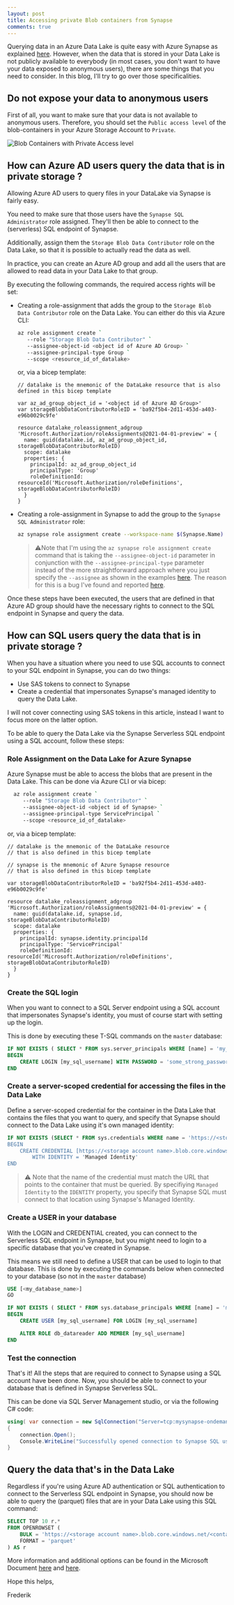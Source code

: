 ```yaml
---
layout: post
title: Accessing private Blob containers from Synapse
comments: true
---
```


Querying data in an Azure Data Lake is quite easy with Azure Synapse as explained [here](./2021-11-24-querying-datalake-with-synapse.md).
However, when the data that is stored in your Data Lake is not publicly available to everybody (in most cases, you don't want to have your data exposed to anonymous users), there are some things that you need to consider.
In this blog, I'll try to go over those specificalities.

## Do not expose your data to anonymous users

First of all, you want to make sure that your data is not available to anonymous users.
Therefore, you should set the `Public access level` of the blob-containers in your Azure Storage Account to `Private`.

![Blob Containers with Private Access level](./../images/posts/access-private-containers-synapse/blob-containers-private-access-level.png)

## How can Azure AD users query the data that is in private storage ?

Allowing Azure AD users to query files in your DataLake via Synapse is fairly easy.

You need to make sure that those users have the `Synapse SQL Administrator` role assigned.  They'll then be able to connect to the (serverless) SQL endpoint of Synapse.

Additionally, assign them the `Storage Blob Data Contributor` role on the Data Lake, so that it is possible to actually read the data as well.

In practice, you can create an Azure AD group and add all the users that are allowed to read data in your Data Lake to that group.

By executing the following commands, the required access rights will be set:

- Creating a role-assignment that adds the group to the `Storage Blob Data Contributor` role on the Data Lake.  You can either do this via Azure CLI:

  ```bash
  az role assignment create `
     --role "Storage Blob Data Contributor" `
     --assignee-object-id <object id of Azure AD Group> `
     --assignee-principal-type Group `
     --scope <resource_id_of_datalake>
  ```

  or, via a bicep template:

  ```bicep
  // datalake is the mnemonic of the DataLake resource that is also defined in this bicep template

  var az_ad_group_object_id = '<object id of Azure AD Group>'
  var storageBlobDataContributorRoleID = 'ba92f5b4-2d11-453d-a403-e96b0029c9fe'

  resource datalake_roleassignment_adgroup 'Microsoft.Authorization/roleAssignments@2021-04-01-preview' = {
    name: guid(datalake.id, az_ad_group_object_id, storageBlobDataContributorRoleID)
    scope: datalake
    properties: {      
      principalId: az_ad_group_object_id
      principalType: 'Group'
      roleDefinitionId: resourceId('Microsoft.Authorization/roleDefinitions', storageBlobDataContributorRoleID)
    }
  }
  ```

- Creating a role-assignment in Synapse to add the group to the `Synapse SQL Administrator` role:

  ```bash
  az synapse role assignment create --workspace-name $(Synapse.Name) --role "Synapse SQL Administrator" --assignee-object-id $(object_id_of_group) --assignee-principal-type Group
  ```

  >⚠️Note that I'm using the `az synapse role assignment create` command that is taking the `--assignee-object-id` parameter in conjunction with the `--assignee-principal-type` parameter instead of the more straightforward approach where you just specify the `--assignee` as shown in the examples [here](https://docs.microsoft.com/en-us/cli/azure/synapse/role/assignment?view=azure-cli-latest#az-synapse-role-assignment-create-examples).  The reason for this is a bug I've found and reported [here](https://github.com/Azure/azure-cli/issues/22078).

Once these steps have been executed, the users that are defined in that Azure AD group should have the necessary rights to connect to the SQL endpoint in Synapse and query the data.

## How can SQL users query the data that is in private storage ?

When you have a situation where you need to use SQL accounts to connect to your SQL endpoint in Synapse, you can do two things:

- Use SAS tokens to connect to Synapse
- Create a credential that impersonates Synapse's managed identity to query the Data Lake.

I will not cover connecting using SAS tokens in this article, instead I want to focus more on the latter option.

To be able to query the Data Lake via the Synapse Serverless SQL endpoint using a SQL account, follow these steps:

### Role Assignment on the Data Lake for Azure Synapse

Azure Synapse must be able to access the blobs that are present in the Data Lake.  This can be done via Azure CLI or via bicep:

```bash
  az role assignment create `
     --role "Storage Blob Data Contributor" `
     --assignee-object-id <object id of Synapse> `
     --assignee-principal-type ServicePrincipal `
     --scope <resource_id_of_datalake>
  ```

  or, via a bicep template:

  ```bicep
  // datalake is the mnemonic of the DataLake resource 
  // that is also defined in this bicep template

  // synapse is the mnemonic of Azure Synapse resource 
  // that is also defined in this bicep template

  var storageBlobDataContributorRoleID = 'ba92f5b4-2d11-453d-a403-e96b0029c9fe'

  resource datalake_roleassignment_adgroup 'Microsoft.Authorization/roleAssignments@2021-04-01-preview' = {
    name: guid(datalake.id, synapse.id, storageBlobDataContributorRoleID)
    scope: datalake
    properties: {      
      principalId: synapse.identity.principalId
      principalType: 'ServicePrincipal'
      roleDefinitionId: resourceId('Microsoft.Authorization/roleDefinitions', storageBlobDataContributorRoleID)
    }
  }
  ```

### Create the SQL login

When you want to connect to a SQL Server endpoint using a SQL account that impersonates Synapse's identity, you must of course start with setting up the login.

This is done by executing these T-SQL commands on the `master` database:

```sql
IF NOT EXISTS ( SELECT * FROM sys.server_principals WHERE [name] = 'my_sql_username' )
BEGIN
    CREATE LOGIN [my_sql_username] WITH PASSWORD = 'some_strong_password'    
END
```

### Create a server-scoped credential for accessing the files in the Data Lake

Define a server-scoped credential for the container in the Data Lake that contains the files that you want to query, and specify that Synapse should connect to the Data Lake using it's own managed identity:

```sql
IF NOT EXISTS (SELECT * FROM sys.credentials WHERE name = 'https://<storage account name>.blob.core.windows.net/<container_name>)
BEGIN
    CREATE CREDENTIAL [https://<storage account name>.blob.core.windows.net/<container_name>]
        WITH IDENTITY = 'Managed Identity'
END
```

> ⚠️ Note that the name of the credential must match the URL that points to the container that must be queried.
> By specifiying `Managed Identity` to the `IDENTITY` property, you specify that Synapse SQL must connect to that location using Synapse's Managed Identity.

### Create a USER in your database

With the LOGIN and CREDENTIAL created, you can connect to the Serverless SQL endpoint in Synapse, but you might need to login to a specific database that you've created in Synapse.

This means we still need to define a USER that can be used to login to that database.
This is done by executing the commands below when connected to your database (so not in the `master` database)

```sql
USE [<my_database_name>]
GO

IF NOT EXISTS ( SELECT * FROM sys.database_principals WHERE [name] = 'my_sql_username' )
BEGIN
    CREATE USER [my_sql_username] FOR LOGIN [my_sql_username]

    ALTER ROLE db_datareader ADD MEMBER [my_sql_username]    
END
```

### Test the connection

That's it!  All the steps that are required to connect to Synapse using a SQL account have been done.
Now, you should be able to connect to your database that is defined in Synapse Serverless SQL.

This can be done via SQL Server Management studio, or via the following C# code:

```csharp
using( var connection = new SqlConnection("Server=tcp:mysynapse-ondemand.sql.azuresynapse.net,1433;Database=<my_database_name>;User ID=<my_sql_username>;Password=<some_strong_password>;Trusted_Connection=False;Encrypt=True;") )
{
    connection.Open();
    Console.WriteLine("Successfully opened connection to Synapse SQL using SQL authentication");
}
```

## Query the data that's in the Data Lake

Regardless if you're using Azure AD authentication or SQL authentication to connect to the Serverless SQL endpoint in Synapse, you should now be able to query the (parquet) files that are in your Data Lake using this SQL command:

```sql
SELECT TOP 10 r.* 
FROM OPENROWSET (
    BULK = 'https://<storage account name>.blob.core.windows.net/<container name>/*.parquet',
    FORMAT = 'parquet'
) AS r

```

More information and additional options can be found in the Microsoft Document [here](https://docs.microsoft.com/en-us/azure/synapse-analytics/sql/develop-openrowset) and [here](https://docs.microsoft.com/en-us/azure/synapse-analytics/sql/develop-storage-files-overview?tabs=impersonation#query-files-using-openrowset).

Hope this helps,

Frederik